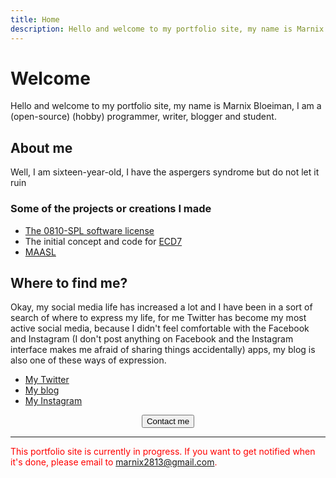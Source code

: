 ```yaml
---
title: Home
description: Hello and welcome to my portfolio site, my name is Marnix Bloeiman, I am a (open-source) (hobby) programmer, writer, blogger and student.
---
```


# Welcome

Hello and welcome to my portfolio site, my name is Marnix Bloeiman, I am a (open-source) (hobby) programmer, writer, blogger and student.

## About me

Well, I am sixteen-year-old, I have the aspergers syndrome but do not let it ruin 

### Some of the projects or creations I made
- [The 0810-SPL software license](https://github.com/Marnix0810/0810-SPL)
- The initial concept and code for [ECD7](https://software0810.wordpress.com/products/encryptcompressmydrive7/)
- [MAASL](https://marnix0810.github.io/MAASL-scriptinglanguage/)



## Where to find me?

Okay, my social media life has increased a lot and I have been in a sort of search of where to express my life, for me Twitter has become my most active social media, because I didn't feel comfortable with the Facebook and Instagram (I don't post anything on Facebook and the Instagram interface makes me afraid of sharing things accidentally) apps, my blog is also one of these ways of expression.

- [My Twitter](https://twitter.com/Marnix_B)
- [My blog](https://theblogbymb.wordpress.com/)
- [My Instagram](https://www.instagram.com/Marnix0810/)

<center><a href="https://marnix0810.github.io/contact/"><button>Contact me</button></a></center>






<div><hr><font color="red">This portfolio site is currently in progress. If you want to get notified when it's done, please email to <a href="mailto:marnix2813@gmail.com">marnix2813@gmail.com</a>.</font></div>
